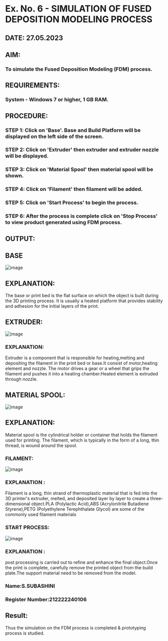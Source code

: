 # Ex. No. 6 - SIMULATION OF FUSED DEPOSITION MODELING PROCESS

## DATE: 27.05.2023
## AIM:
### To simulate the Fused Deposition Modeling (FDM) process.

## REQUIREMENTS:
### System - Windows 7 or higher, 1 GB RAM.

## PROCEDURE:
### STEP 1: Click on 'Base'. Base and Build Platform will be displayed on the left side of the screen.
### STEP 2: Click on 'Extruder' then extruder and extruder nozzle will be displayed.
### STEP 3: Click on 'Material Spool' then material spool will be shown.
### STEP 4: Click on 'Filament' then filament will be added.
### STEP 5: Click on 'Start Process' to begin the process.
### STEP 6: After the process is complete click on 'Stop Process' to view product generated using FDM process.

## OUTPUT:
## BASE
![image](https://github.com/SubashiniSenniappan/Ex.-No---6.-SIMULATION-OF-FUSED-DEPOSITION-MODELING-PROCESS/assets/119404951/85be4ec3-1425-44ea-ae8b-6106b7d15e7d)
## EXPLANATION:
The base or print bed is the flat surface on which the object is built during the 3D printing process. It is usually a heated platform that provides stability and adhesion for the initial layers of the print.
## EXTRUDER:
![image](https://github.com/SubashiniSenniappan/Ex.-No---6.-SIMULATION-OF-FUSED-DEPOSITION-MODELING-PROCESS/assets/119404951/35b64bec-5743-4b7c-ae3e-ed7e25f0dbef)
### EXPLANATION:
Extruder is a component that is responsible for heating,melting and depositing the filament in the print bed or base.It consist of motor,heating element and nozzle. The motor drives a gear or a wheel that grips the filament and pushes it into a heating chamber.Heated element is extruded through nozzle.
## MATERIAL SPOOL:
![image](https://github.com/SubashiniSenniappan/Ex.-No---6.-SIMULATION-OF-FUSED-DEPOSITION-MODELING-PROCESS/assets/119404951/84d1be72-5e6f-42db-a339-c9884126d814)
## EXPLANATION:
Material spool is the cylindrical holder or container that holds the filament used for printing. The filament, which is typically in the form of a long, thin thread, is wound around the spool.
### FILAMENT:
![image](https://github.com/SubashiniSenniappan/Ex.-No---6.-SIMULATION-OF-FUSED-DEPOSITION-MODELING-PROCESS/assets/119404951/6586753c-2ff1-4731-9ffb-a48124664cb0)

### EXPLANATION :
Filament is a long, thin strand of thermoplastic material that is fed into the 3D printer's extruder, melted, and deposited layer by layer to create a three-dimensional object.PLA (Polylactic Acid),ABS (Acrylonitrile Butadiene Styrene),PETG (Polyethylene Terephthalate Glycol) are some of the commonly used filament materials
### START PROCESS:

![image](https://github.com/SubashiniSenniappan/Ex.-No---6.-SIMULATION-OF-FUSED-DEPOSITION-MODELING-PROCESS/assets/119404951/ad6cac7c-e7ea-468e-aa08-efcd4fe03b94)

### EXPLANATION :

post processing is carried out to refine and enhance the final object.Once the print is complete, carefully remove the printed object from the build plate.The support material need to be removed from the model.



### Name:S.SUBASHINI
### Register Number:212222240106

## Result:
Thus the simulation on the FDM process is completed & prototyping process is studied.
